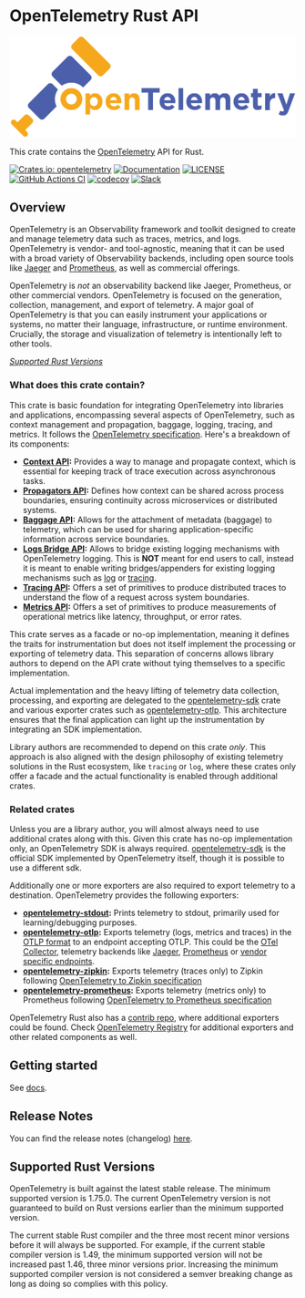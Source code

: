 # OpenTelemetry Rust API

![OpenTelemetry — An observability framework for cloud-native software.][splash]

[splash]: https://raw.githubusercontent.com/open-telemetry/opentelemetry-rust/main/assets/logo-text.png

This crate contains the [OpenTelemetry](https://opentelemetry.io/) API for Rust.

[![Crates.io: opentelemetry](https://img.shields.io/crates/v/opentelemetry.svg)](https://crates.io/crates/opentelemetry)
[![Documentation](https://docs.rs/opentelemetry/badge.svg)](https://docs.rs/opentelemetry)
[![LICENSE](https://img.shields.io/crates/l/opentelemetry)](https://github.com/open-telemetry/opentelemetry-rust/blob/main/opentelemetry/LICENSE)
[![GitHub Actions CI](https://github.com/open-telemetry/opentelemetry-rust/workflows/CI/badge.svg)](https://github.com/open-telemetry/opentelemetry-rust/actions?query=workflow%3ACI+branch%3Amain)
[![codecov](https://codecov.io/gh/open-telemetry/opentelemetry-rust/branch/main/graph/badge.svg)](https://codecov.io/gh/open-telemetry/opentelemetry-rust)
[![Slack](https://img.shields.io/badge/slack-@cncf/otel/rust-brightgreen.svg?logo=slack)](https://cloud-native.slack.com/archives/C03GDP0H023)

## Overview

OpenTelemetry is an Observability framework and toolkit designed to create and
manage telemetry data such as traces, metrics, and logs. OpenTelemetry is
vendor- and tool-agnostic, meaning that it can be used with a broad variety of
Observability backends, including open source tools like [Jaeger] and
[Prometheus], as well as commercial offerings.

OpenTelemetry is *not* an observability backend like Jaeger, Prometheus, or other
commercial vendors. OpenTelemetry is focused on the generation, collection,
management, and export of telemetry. A major goal of OpenTelemetry is that you
can easily instrument your applications or systems, no matter their language,
infrastructure, or runtime environment. Crucially, the storage and visualization
of telemetry is intentionally left to other tools.

*[Supported Rust Versions](#supported-rust-versions)*

[Prometheus]: https://prometheus.io
[Jaeger]: https://www.jaegertracing.io

### What does this crate contain?

This crate is basic foundation for integrating OpenTelemetry into libraries and
applications, encompassing several aspects of OpenTelemetry, such as context
management and propagation, baggage, logging, tracing, and metrics. It follows
the [OpenTelemetry
specification](https://github.com/open-telemetry/opentelemetry-specification).
Here's a breakdown of its components:

- **[Context
  API](https://github.com/open-telemetry/opentelemetry-specification/blob/main/specification/context/README.md):**
  Provides a way to manage and propagate context, which is essential for keeping
  track of trace execution across asynchronous tasks.
- **[Propagators
  API](https://github.com/open-telemetry/opentelemetry-specification/blob/main/specification/context/api-propagators.md):**
  Defines how context can be shared across process boundaries, ensuring
  continuity across microservices or distributed systems.
- **[Baggage
  API](https://github.com/open-telemetry/opentelemetry-specification/blob/main/specification/baggage/api.md):**
  Allows for the attachment of metadata (baggage) to telemetry, which can be
  used for sharing application-specific information across service boundaries.
- **[Logs Bridge
  API](https://github.com/open-telemetry/opentelemetry-specification/blob/main/specification/logs/api.md):**
  Allows to bridge existing logging mechanisms with OpenTelemetry logging. This
  is **NOT** meant for end users to call, instead it is meant to enable writing
  bridges/appenders for existing logging mechanisms such as
  [log](https://crates.io/crates/log) or
  [tracing](https://crates.io/crates/tracing).
- **[Tracing
  API](https://github.com/open-telemetry/opentelemetry-specification/blob/main/specification/trace/api.md):**
  Offers a set of primitives to produce distributed traces to understand the
  flow of a request across system boundaries.
- **[Metrics
  API](https://github.com/open-telemetry/opentelemetry-specification/blob/main/specification/metrics/api.md):**
  Offers a set of primitives to produce measurements of operational metrics like
  latency, throughput, or error rates.

This crate serves as a facade or no-op implementation, meaning it defines the
traits for instrumentation but does not itself implement the processing or
exporting of telemetry data. This separation of concerns allows library authors
to depend on the API crate without tying themselves to a specific
implementation.

Actual implementation and the heavy lifting of telemetry data collection,
processing, and exporting are delegated to the
[opentelemetry-sdk](https://crates.io/crates/opentelemetry-sdk) crate and
various exporter crates such as
[opentelemetry-otlp](https://crates.io/crates/opentelemetry-otlp). This
architecture ensures that the final application can light up the instrumentation
by integrating an SDK implementation.

Library authors are recommended to depend on this crate *only*. This approach is
also aligned with the design philosophy of existing telemetry solutions in the
Rust ecosystem, like `tracing` or `log`, where these crates only offer a facade
and the actual functionality is enabled through additional crates.

### Related crates

Unless you are a library author, you will almost always need to use additional
crates along with this. Given this crate has no-op implementation only, an
OpenTelemetry SDK is always required.
[opentelemetry-sdk](https://crates.io/crates/opentelemetry-sdk) is the official
SDK implemented by OpenTelemetry itself, though it is possible to use a
different sdk.

Additionally one or more exporters are also required to export telemetry to a
destination. OpenTelemetry provides the following exporters:

- **[opentelemetry-stdout](https://crates.io/crates/opentelemetry-stdout):**
  Prints telemetry to stdout, primarily used for learning/debugging purposes.
- **[opentelemetry-otlp](https://crates.io/crates/opentelemetry-otlp):** Exports
  telemetry (logs, metrics and traces) in the [OTLP
  format](https://github.com/open-telemetry/opentelemetry-specification/tree/main/specification/protocol)
  to an endpoint accepting OTLP. This could be the [OTel
  Collector](https://github.com/open-telemetry/opentelemetry-collector),
  telemetry backends like [Jaeger](https://www.jaegertracing.io/),
  [Prometheus](https://prometheus.io/docs/prometheus/latest/feature_flags/#otlp-receiver)
  or [vendor specific endpoints](https://opentelemetry.io/ecosystem/vendors/).
- **[opentelemetry-zipkin](https://crates.io/crates/opentelemetry-zipkin):**
  Exports telemetry (traces only) to Zipkin following [OpenTelemetry to Zipkin
  specification](https://github.com/open-telemetry/opentelemetry-specification/blob/main/specification/trace/sdk_exporters/zipkin.md)
- **[opentelemetry-prometheus](https://crates.io/crates/opentelemetry-prometheus):**
  Exports telemetry (metrics only) to Prometheus following [OpenTelemetry to
  Prometheus
  specification](https://github.com/open-telemetry/opentelemetry-specification/blob/main/specification/metrics/sdk_exporters/prometheus.md)

OpenTelemetry Rust also has a [contrib
repo](https://github.com/open-telemetry/opentelemetry-rust-contrib), where
additional exporters could be found. Check [OpenTelemetry
Registry](https://opentelemetry.io/ecosystem/registry/?language=rust) for
additional exporters and other related components as well.

## Getting started

See [docs](https://docs.rs/opentelemetry).

## Release Notes

You can find the release notes (changelog) [here](https://github.com/open-telemetry/opentelemetry-rust/blob/main/opentelemetry/CHANGELOG.md).

## Supported Rust Versions

OpenTelemetry is built against the latest stable release. The minimum supported
version is 1.75.0. The current OpenTelemetry version is not guaranteed to build
on Rust versions earlier than the minimum supported version.

The current stable Rust compiler and the three most recent minor versions
before it will always be supported. For example, if the current stable compiler
version is 1.49, the minimum supported version will not be increased past 1.46,
three minor versions prior. Increasing the minimum supported compiler version
is not considered a semver breaking change as long as doing so complies with
this policy.
